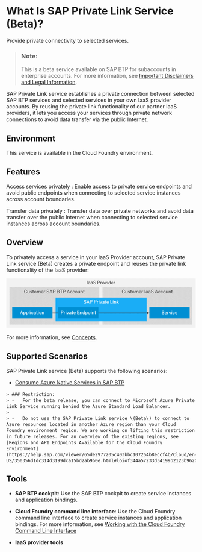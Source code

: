 <!-- loio3eb3bc7aa5db4b5da9dcdbf8ee478e52 -->

# What Is SAP Private Link Service \(Beta\)?

 Provide private connectivity to selected services. 

> ### Note:  
> This is a beta service available on SAP BTP for subaccounts in enterprise accounts. For more information, see [Important Disclaimers and Legal Information](https://help.sap.com/viewer/disclaimer).

SAP Private Link service establishes a private connection between selected SAP BTP services and selected services in your own IaaS provider accounts. By reusing the private link functionality of our partner IaaS providers, it lets you access your services through private network connections to avoid data transfer via the public Internet.



## Environment

This service is available in the Cloud Foundry environment.



## Features

  Access services privately 
 :   Enable access to private service endpoints and avoid public endpoints when connecting to selected service instances across account boundaries.

   Transfer data privately 
 :   Transfer data over private networks and avoid data transfer over the public Internet when connecting to selected service instances across account boundaries.

 

## Overview

To privately access a service in your IaaS Provider account, SAP Private Link service \(Beta\) creates a private endpoint and reuses the private link functionality of the IaaS provider:

 ![Establish a private connection using SAP Private Link service (Beta).](images/Private_Account_Overview_56b73fb.png) 

For more information, see [Concepts](Concepts_6c7c8a9.md).



## Supported Scenarios

SAP Private Link service \(Beta\) supports the following scenarios:

-    [Consume Azure Native Services in SAP BTP](Consume_Azure_Native_Services_in_SAP_BTP_e9cc677.md)

    > ### Restriction:  
    > -   For the beta release, you can connect to Microsoft Azure Private Link Service running behind the Azure Standard Load Balancer.
    > 
    > -   Do not use the SAP Private Link service \(Beta\) to connect to Azure resources located in another Azure region than your Cloud Foundry environment region. We are working on lifting this restriction in future releases. For an overview of the existing regions, see [Regions and API Endpoints Available for the Cloud Foundry Environment](https://help.sap.com/viewer/65de2977205c403bbc107264b8eccf4b/Cloud/en-US/350356d1dc314d3199dca15bd2ab9b0e.html#loiof344a57233d34199b2123b9620d0bb41).




## Tools

-   **SAP BTP cockpit**: Use the SAP BTP cockpit to create service instances and application bindings.

-   **Cloud Foundry command line interface**: Use the Cloud Foundry command line interface to create service instances and application bindings. For more information, see [Working with the Cloud Foundry Command Line Interface](https://help.sap.com/viewer/65de2977205c403bbc107264b8eccf4b/Cloud/en-US/2f1d4abd0f9f4760a301f43513d2efa6.html)

-   **IaaS provider tools**



